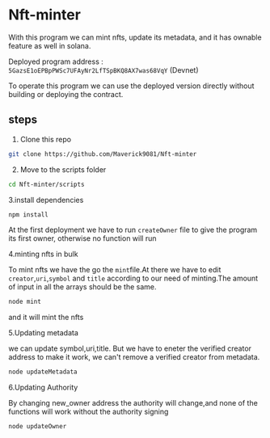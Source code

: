 # Nft-minter

With this program we can mint nfts, update its metadata, and it has ownable feature as well in solana.

Deployed program address : `5GazsE1oEPBpPWSc7UFAyNr2LfTSpBKQ8AX7was68VqY` (Devnet)

To operate this program we can use the deployed version directly without building or deploying the contract.

## steps

1. Clone this repo 
```bash
git clone https://github.com/Maverick9081/Nft-minter
```

2. Move to the scripts folder
```bash
cd Nft-minter/scripts
```

3.install dependencies
```bash
npm install
```
At the first deployment we have to run `createOwner` file to give the program its first owner, otherwise no function will run

4.minting nfts in bulk

To mint nfts we have the go the `mint`file.At there we have to edit `creator`,`uri`,`symbol` and `title` according to our need of minting.The amount of input in all the arrays should be the same.
```bash
node mint
```
and it will mint the nfts

5.Updating metadata

we can update symbol,uri,title. But we have to eneter the verified creator address to make it work, we can't remove a verified creator from metadata.
```bash
node updateMetadata
```

6.Updating Authority

By changing new_owner address the authority will change,and none of the functions will work without the authority signing
```bash
node updateOwner
```
